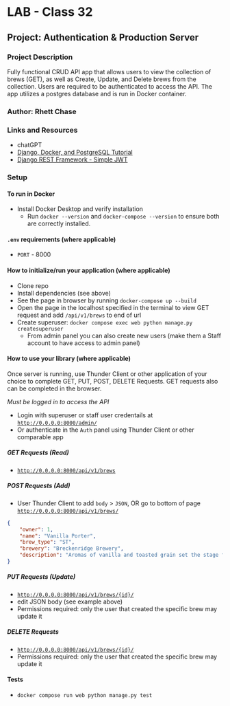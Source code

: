 # LAB - Class 32

## Project: Authentication & Production Server

### Project Description

Fully functional CRUD API app that allows users to view the collection of brews (GET), as well as Create, Update, and Delete brews from the collection. Users are required to be authenticated to access the API. The app utilizes a postgres database and is run in Docker container.

### Author: Rhett Chase

### Links and Resources

<!-- - [back-end server url](https://capital-finder-rhett-chase.vercel.app/api) -->
<!-- - [front-end application](http://xyz.com/) (when applicable) -->
- chatGPT
- [Django, Docker, and PostgreSQL Tutorial](https://learndjango.com/tutorials/django-docker-and-postgresql-tutorial)
- [Django REST Framework - Simple JWT](https://django-rest-framework-simplejwt.readthedocs.io/en/latest/getting_started.html)

### Setup

#### To run in Docker

- Install Docker Desktop and verify installation
  - Run `docker --version` and `docker-compose --version` to ensure both are correctly installed.

#### `.env` requirements (where applicable)

<!-- i.e.
- `PORT` - Port Number
- `DATABASE_URL` - URL to the running Postgres instance/db -->
- `PORT` - 8000

#### How to initialize/run your application (where applicable)

- Clone repo
- Install dependencies (see above)
- See the page in browser by running `docker-compose up --build`
- Open the page in the localhost specified in the terminal to view GET request and add `/api/v1/brews` to end of url
- Create superuser: `docker compose exec web python manage.py createsuperuser`
  - From admin panel you can also create new users (make them a Staff account to have access to admin panel)

#### How to use your library (where applicable)

Once server is running, use Thunder Client or other application of your choice to complete GET, PUT, POST, DELETE Requests. GET requests also can be completed in the browser.

*Must be logged in to access the API*

- Login with superuser or staff user credentails at [`http://0.0.0.0:8000/admin/`](http://0.0.0.0:8000/admin/)
- Or authenticate in the `Auth` panel using Thunder Client or other comparable app

##### GET Requests (Read)

- [`http://0.0.0.0:8000/api/v1/brews`](http://0.0.0.0:8000/api/v1/brews/)

##### POST Requests (Add)

- User Thunder Client to add `body` > `JSON`, OR go to bottom of page [`http://0.0.0.0:8000/api/v1/brews/`](http://0.0.0.0:8000/api/v1/brews/)

```json
{
    "owner": 1,
    "name": "Vanilla Porter",
    "brew_type": "ST",
    "brewery": "Breckenridge Brewery",
    "description": "Aromas of vanilla and toasted grain set the stage for mellow flavors of vanilla and dark roasted malts in this popular porter."
}
```

##### PUT Requests (Update)

- [`http://0.0.0.0:8000/api/v1/brews/{id}/`](http://0.0.0.0:8000/api/v1/brews/2/)
- edit JSON body (see example above)
- Permissions required: only the user that created the specific brew may update it

##### DELETE Requests

- [`http://0.0.0.0:8000/api/v1/brews/{id}/`](http://0.0.0.0:8000/api/v1/brews/2/)
- Permissions required: only the user that created the specific brew may update it

#### Tests

- `docker compose run web python manage.py test`
